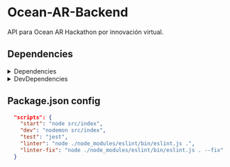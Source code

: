# Ocean-AR-Backend
API para Ocean AR Hackathon por innovación virtual.

## Dependencies

<details>
<summary>Dependencies </summary>
Installation 
  
```bash
npm i express cors jsonwebtoken sequelize mysql2 -S
```

</details>


<details>
<summary>DevDependencies </summary>  
Installation
  
```bash
npm install nodemon eslint jest@26.6.0 --save-dev
```

- Configuration file generation
  
```
npm init @eslint/config
```
  
- Eslint rules

```json
{
    "env": {
        "commonjs": true,
        "es2021": true,
        "node": true,
        "jest": true
    },
    "extends": [
        "standard"
    ],
    "parserOptions": {
        "ecmaVersion": "latest"
    },
    "rules": {
        "no-unused-vars": "off",
        "indent": ["error", 4],
        "linebreak-style": ["error", "unix"],
        "quotes": ["error", "double"],
        "semi": ["error", "always"]
    }
}
```

</details>

## Package.json config

```json
  "scripts": {
    "start": "node src/index",
    "dev": "nodemon src/index",
    "test": "jest",
    "linter": "node ./node_modules/eslint/bin/eslint.js .",
    "linter-fix": "node ./node_modules/eslint/bin/eslint.js . --fix"
  }
``` 